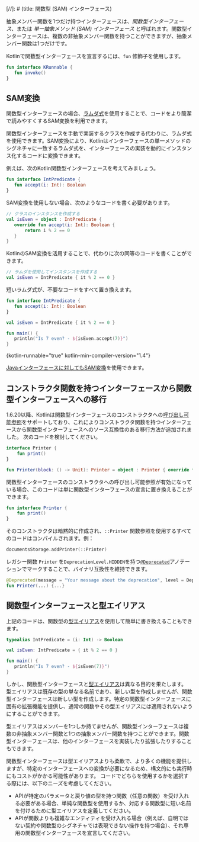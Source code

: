 [//]: # (title: 関数型 (SAM) インターフェース)

抽象メンバー関数を1つだけ持つインターフェースは、_関数型インターフェース_、または _単一抽象メソッド (SAM) インターフェース_ と呼ばれます。関数型インターフェースは、複数の非抽象メンバー関数を持つことができますが、抽象メンバー関数は1つだけです。

Kotlinで関数型インターフェースを宣言するには、`fun` 修飾子を使用します。

```kotlin
fun interface KRunnable {
   fun invoke()
}
```

## SAM変換

関数型インターフェースの場合、[ラムダ式](lambdas.md#lambda-expressions-and-anonymous-functions)を使用することで、コードをより簡潔で読みやすくするSAM変換を利用できます。

関数型インターフェースを手動で実装するクラスを作成する代わりに、ラムダ式を使用できます。SAM変換により、Kotlinはインターフェースの単一メソッドのシグネチャに一致するラムダ式を、インターフェースの実装を動的にインスタンス化するコードに変換できます。

例えば、次のKotlin関数型インターフェースを考えてみましょう。

```kotlin
fun interface IntPredicate {
   fun accept(i: Int): Boolean
}
```

SAM変換を使用しない場合、次のようなコードを書く必要があります。

```kotlin
// クラスのインスタンスを作成する
val isEven = object : IntPredicate {
   override fun accept(i: Int): Boolean {
       return i % 2 == 0
   }
}
```

KotlinのSAM変換を活用することで、代わりに次の同等のコードを書くことができます。

```kotlin
// ラムダを使用してインスタンスを作成する
val isEven = IntPredicate { it % 2 == 0 }
```

短いラムダ式が、不要なコードをすべて置き換えます。

```kotlin
fun interface IntPredicate {
   fun accept(i: Int): Boolean
}

val isEven = IntPredicate { it % 2 == 0 }

fun main() {
   println("Is 7 even? - ${isEven.accept(7)}")
}
```
{kotlin-runnable="true" kotlin-min-compiler-version="1.4"}

[Javaインターフェースに対してもSAM変換](java-interop.md#sam-conversions)を使用できます。

## コンストラクタ関数を持つインターフェースから関数型インターフェースへの移行

1.6.20以降、Kotlinは関数型インターフェースのコンストラクタへの[呼び出し可能参照](reflection.md#callable-references)をサポートしており、これによりコンストラクタ関数を持つインターフェースから関数型インターフェースへのソース互換性のある移行方法が追加されました。
次のコードを検討してください。

```kotlin
interface Printer { 
    fun print() 
}

fun Printer(block: () -> Unit): Printer = object : Printer { override fun print() = block() }
```

関数型インターフェースのコンストラクタへの呼び出し可能参照が有効になっている場合、このコードは単に関数型インターフェースの宣言に置き換えることができます。

```kotlin
fun interface Printer { 
    fun print()
}
```

そのコンストラクタは暗黙的に作成され、`::Printer` 関数参照を使用するすべてのコードはコンパイルされます。例：

```kotlin
documentsStorage.addPrinter(::Printer)
```

レガシー関数 `Printer` を`DeprecationLevel.HIDDEN`を持つ[`@Deprecated`](https://kotlinlang.org/api/latest/jvm/stdlib/kotlin/-deprecated/)アノテーションでマークすることで、バイナリ互換性を維持できます。

```kotlin
@Deprecated(message = "Your message about the deprecation", level = DeprecationLevel.HIDDEN)
fun Printer(...) {...}
```

## 関数型インターフェースと型エイリアス

上記のコードは、関数型の[型エイリアス](type-aliases.md)を使用して簡単に書き換えることもできます。

```kotlin
typealias IntPredicate = (i: Int) -> Boolean

val isEven: IntPredicate = { it % 2 == 0 }

fun main() {
   println("Is 7 even? - ${isEven(7)}")
}
```

しかし、関数型インターフェースと[型エイリアス](type-aliases.md)は異なる目的を果たします。
型エイリアスは既存の型の単なる名前であり、新しい型を作成しませんが、関数型インターフェースは新しい型を作成します。特定の関数型インターフェースに固有の拡張機能を提供し、通常の関数やその型エイリアスには適用されないようにすることができます。

型エイリアスはメンバーを1つしか持てませんが、関数型インターフェースは複数の非抽象メンバー関数と1つの抽象メンバー関数を持つことができます。関数型インターフェースは、他のインターフェースを実装したり拡張したりすることもできます。

関数型インターフェースは型エイリアスよりも柔軟で、より多くの機能を提供しますが、特定のインターフェースへの変換が必要になるため、構文的にも実行時にもコストがかかる可能性があります。
コードでどちらを使用するかを選択する際には、以下のニーズを考慮してください。
*   APIが特定のパラメータと戻り値の型を持つ関数（任意の関数）を受け入れる必要がある場合、単純な関数型を使用するか、対応する関数型に短い名前を付けるために型エイリアスを定義してください。
*   APIが関数よりも複雑なエンティティを受け入れる場合（例えば、自明ではない契約や関数型のシグネチャでは表現できない操作を持つ場合）、それ専用の関数型インターフェースを宣言してください。